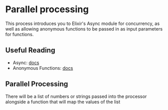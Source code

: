 # Parallel processing

This process introduces you to Elixir's Async module for concurrency, as well as allowing anonymous functions to be passed in as input parameters for functions.

## Useful Reading

- Async: [docs](https://hexdocs.pm/elixir/1.12/Task.html)
- Anonymous Functions: [docs](https://hexdocs.pm/elixir/anonymous-functions.html)

## Parallel Processing

There will be a list of numbers or strings passed into the processor alongside a function that will map the values of the list